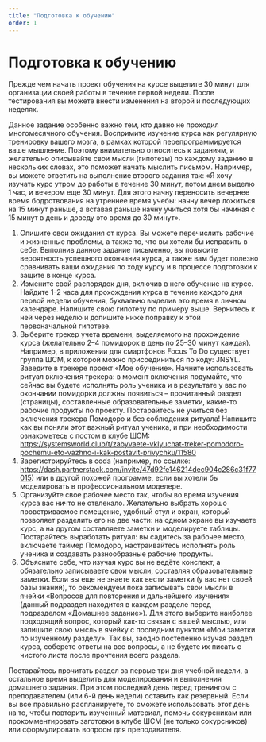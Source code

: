 ```yaml
---
title: "Подготовка к обучению"
order: 1
---
```


# Подготовка к обучению

Прежде чем начать проект обучения на курсе выделите 30 минут для организации своей работы в течение первой недели. После тестирования вы можете внести изменения на второй и последующих неделях.

Данное задание особенно важно тем, кто давно не проходил многомесячного обучения. Воспримите изучение курса как регулярную тренировку вашего мозга, в рамках которой перепрограммируется ваше мышление. Поэтому внимательно относитесь к заданиям, и желательно описывайте свои мысли (гипотезы) по каждому заданию в нескольких словах, это поможет начать мыслить письмом. Например, вы можете ответить на выполнение второго задания так: «Я хочу изучать курс утром до работы в течение 30 минут, потом днем выделю 1 час, и вечером еще 30 минут. Для этого начну переносить вечернее время бодрствования на утреннее время учебы: начну вечер ложиться на 15 минут раньше, а вставая раньше начну учиться хотя бы начиная с 15 минут в день и доведу это время до 30 минут».

1. Опишите свои ожидания от курса. Вы можете перечислить рабочие и жизненные проблемы, а также то, что вы хотели бы исправить в себе. Выполнив данное задание письменно, вы повысите вероятность успешного окончания курса, а также вам будет полезно сравнивать ваши ожидания по ходу курсу и в процессе подготовки к защите в конце курса.
2. Измените свой распорядок дня, включив в него обучение на курсе. Найдите 1-2 часа для прохождения курса в течение каждого дня первой недели обучения, буквально выделив это время в личном календаре. Напишите свою гипотезу по примеру выше. Вернитесь к ней через неделю и допишите ниже поправку к этой первоначальной гипотезе.
3. Выберите трекер учета времени, выделяемого на прохождение курса (желательно 2–4 помидорок в день по 25–30 минут каждая). Например, в приложении для смартфонов Focus To Do существует группа ШСМ, к которой можно присоединиться по коду: JNSYL. Заведите в трекере проект «Мое обучение». Начните использовать ритуал включения трекера: в момент включения подумайте, что сейчас вы будете исполнять роль ученика и в результате у вас по окончании помидорки должны появиться – прочитанный раздел (страницы), составленные образовательные заметки, какие-то рабочие продукты по проекту. Постарайтесь не учиться без включения трекера Помодоро и без соблюдения ритуала! Напишите как вы поняли этот важный ритуал ученика, и при необходимости ознакомьтесь с постом в клубе ШСМ: https://systemsworld.club/t/zabyvaete-vklyuchat-treker-pomodoro-pochemu-eto-vazhno-i-kak-postavit-privychku/11580
4. Зарегистрируйтесь в coda (например, по ссылке: <https://dash.partnerstack.com/invite/47d92fe146214dec904c286c31f77015>) или в другой похожей программе, если вы хотели бы моделировать в профессиональном моделере.
5. Организуйте свое рабочее место так, чтобы во время изучения курса вас ничто не отвлекало. Желательно выбрать хорошо проветриваемое помещение, удобный стул и экран, который позволяет разделить его на две части: на одном экране вы изучаете курс, а на другом составляете заметки и моделируете таблицы. Постарайтесь выработать ритуал: вы садитесь за рабочее место, включаете таймер Помодоро, настраивайтесь исполнять роль ученика и создавать разнообразные рабочие продукты.
6. Объясните себе, что изучая курс вы не ведёте конспект, а обязательно записываете свои мысли, составляя образовательные заметки. Если вы еще не знаете как вести заметки (у вас нет своей базы знаний), то рекомендуем пока записывать свои мысли в ячейки «Вопросов для повторения и дальнейшего изучения» (данный подраздел находится в каждом разделе перед подразделом «Домашнее задание»). Для этого выберите наиболее подходящий вопрос, который как-то связан с вашей мыслью, или запишите свою мысль в ячейку с последним пунктом «Мои заметки по изученному разделу». Так вы, заодно постепенно изучая раздел курса, соберете ответы на все вопросы, а не будете их писать с чистого листа после прочтения всего раздела.

Постарайтесь прочитать раздел за первые три дня учебной недели, а остальное время выделить для моделирования и выполнения домашнего задания. При этом последний день перед тренингом с преподавателем (или 6-й день недели) оставить как резервный. Если вы все правильно распланируете, то сможете использовать этот день на то, чтобы повторить изученный материал, помочь сокурсникам или прокомментировать заготовки в клубе ШСМ (не только сокурсников) или сформулировать вопросы для преподавателя.